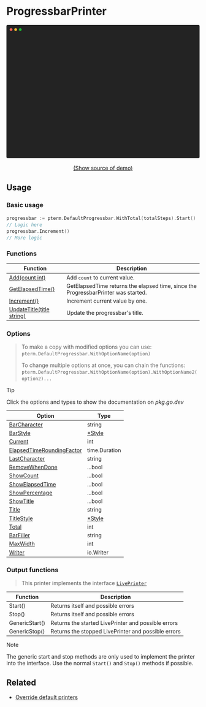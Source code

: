 # ProgressbarPrinter

<!--
Replace all of the following strings with the current printer.
     progressbar Progressbar ProgressbarPrinter DefaultProgressbar
-->

![ProgressbarPrinter Example](https://raw.githubusercontent.com/pterm/pterm/master/_examples/progressbar/animation.svg)

<p align="center"><a href="https://github.com/Sion-L/pterm/blob/master/_examples/progressbar/main.go" target="_blank">(Show source of demo)</a></p>

## Usage

### Basic usage

```go
progressbar := pterm.DefaultProgressbar.WithTotal(totalSteps).Start()
// Logic here
progressbar.Increment()
// More logic
```

### Functions

| Function                                                                                              | Description                                                                        |
| ----------------------------------------------------------------------------------------------------- | ---------------------------------------------------------------------------------- |
| [Add(count int)](https://pkg.go.dev/github.com/Sion-L/pterm#ProgressbarPrinter.Add)                    | Add `count` to current value.                                                      |
| [GetElapsedTime()](https://pkg.go.dev/github.com/Sion-L/pterm#ProgressbarPrinter.GetElapsedTime)       | GetElapsedTime returns the elapsed time, since the ProgressbarPrinter was started. |
| [Increment()](https://pkg.go.dev/github.com/Sion-L/pterm#ProgressbarPrinter.Increment)                 | Increment current value by one.                                                    |
| [UpdateTitle(title string)](https://pkg.go.dev/github.com/Sion-L/pterm#ProgressbarPrinter.UpdateTitle) | Update the progressbar's title.                                                    |

### Options

> To make a copy with modified options you can use:
> `pterm.DefaultProgressbar.WithOptionName(option)`
>
> To change multiple options at once, you can chain the functions:
> `pterm.DefaultProgressbar.WithOptionName(option).WithOptionName2(option2)...`

> [!TIP]
> Click the options and types to show the documentation on _pkg.go.dev_

| Option                                                                                                                  | Type                                                       |
| ----------------------------------------------------------------------------------------------------------------------- | ---------------------------------------------------------- |
| [BarCharacter](https://pkg.go.dev/github.com/Sion-L/pterm#ProgressbarPrinter.WithBarCharacter)                           | string                                                     |
| [BarStyle](https://pkg.go.dev/github.com/Sion-L/pterm#ProgressbarPrinter.WithBarStyle)                                   | [\*Style](https://pkg.go.dev/github.com/Sion-L/pterm#Style) |
| [Current](https://pkg.go.dev/github.com/Sion-L/pterm#ProgressbarPrinter.WithCurrent)                                     | int                                                        |
| [ElapsedTimeRoundingFactor](https://pkg.go.dev/github.com/Sion-L/pterm#ProgressbarPrinter.WithElapsedTimeRoundingFactor) | time.Duration                                              |
| [LastCharacter](https://pkg.go.dev/github.com/Sion-L/pterm#ProgressbarPrinter.WithLastCharacter)                         | string                                                     |
| [RemoveWhenDone](https://pkg.go.dev/github.com/Sion-L/pterm#ProgressbarPrinter.WithRemoveWhenDone)                       | ...bool                                                    |
| [ShowCount](https://pkg.go.dev/github.com/Sion-L/pterm#ProgressbarPrinter.WithShowCount)                                 | ...bool                                                    |
| [ShowElapsedTime](https://pkg.go.dev/github.com/Sion-L/pterm#ProgressbarPrinter.WithShowElapsedTime)                     | ...bool                                                    |
| [ShowPercentage](https://pkg.go.dev/github.com/Sion-L/pterm#ProgressbarPrinter.WithShowPercentage)                       | ...bool                                                    |
| [ShowTitle](https://pkg.go.dev/github.com/Sion-L/pterm#ProgressbarPrinter.WithShowTitle)                                 | ...bool                                                    |
| [Title](https://pkg.go.dev/github.com/Sion-L/pterm#ProgressbarPrinter.WithTitle)                                         | string                                                     |
| [TitleStyle](https://pkg.go.dev/github.com/Sion-L/pterm#ProgressbarPrinter.WithTitleStyle)                               | [\*Style](https://pkg.go.dev/github.com/Sion-L/pterm#Style) |
| [Total](https://pkg.go.dev/github.com/Sion-L/pterm#ProgressbarPrinter.WithTotal)                                         | int                                                        |
| [BarFiller](https://pkg.go.dev/github.com/Sion-L/pterm#ProgressbarPrinter.WithBarFiller)                                 | string                                                     |
| [MaxWidth](https://pkg.go.dev/github.com/Sion-L/pterm#ProgressbarPrinter.WithMaxWidth)                                   | int                                                        |
| [Writer](https://pkg.go.dev/github.com/Sion-L/pterm#ProgressbarPrinter.WithWriter)                                       | io.Writer                                                  |

### Output functions

> This printer implements the interface [`LivePrinter`](https://github.com/Sion-L/pterm/blob/master/interface_live_printer.go)

| Function       | Description                                         |
| -------------- | --------------------------------------------------- |
| Start()        | Returns itself and possible errors                  |
| Stop()         | Returns itself and possible errors                  |
| GenericStart() | Returns the started LivePrinter and possible errors |
| GenericStop()  | Returns the stopped LivePrinter and possible errors |

> [!NOTE]
> The generic start and stop methods are only used to implement the printer into the interface.
> Use the normal `Start()` and `Stop()` methods if possible.

## Related

- [Override default printers](docs/customizing/override-default-printer.md)
